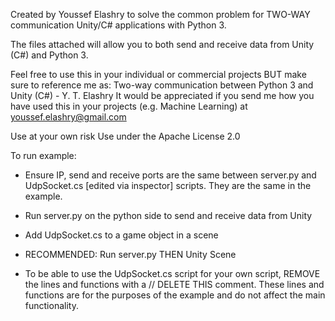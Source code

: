 Created by Youssef Elashry to solve the common problem for TWO-WAY communication Unity/C# applications with Python 3.

The files attached will allow you to both send and receive data from Unity (C#) and Python 3.

Feel free to use this in your individual or commercial projects BUT make sure to reference me as: Two-way communication between Python 3 and Unity (C#) - Y. T. Elashry
It would be appreciated if you send me how you have used this in your projects (e.g. Machine Learning) at youssef.elashry@gmail.com

Use at your own risk
Use under the Apache License 2.0

To run example:
- Ensure IP, send and receive ports are the same between server.py and UdpSocket.cs [edited via inspector] scripts. They are the same in the example.
- Run server.py on the python side to send and receive data from Unity
- Add UdpSocket.cs to a game object in a scene
- RECOMMENDED: Run server.py THEN Unity Scene

- To be able to use the UdpSocket.cs script for your own script, REMOVE the lines and functions with a // DELETE THIS comment.
These lines and functions are for the purposes of the example and do not affect the main functionality.